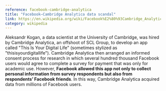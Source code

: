```yaml
---
reference: facebook-cambridge-analytica
title: "Facebook–Cambridge Analytica data scandal"
link: https://en.wikipedia.org/wiki/Facebook%E2%80%93Cambridge_Analytica_data_scandal
category: wikipedia
---
```

Aleksandr Kogan, a data scientist at the University of Cambridge, was hired by Cambridge Analytica, an offshoot of SCL Group, to develop an app called "This Is Your Digital Life" (sometimes stylized as "thisisyourdigitallife"). Cambridge Analytica then arranged an informed consent process for research in which several hundred thousand Facebook users would agree to complete a survey for payment that was only for academic use. However, **Facebook allowed this app not only to collect personal information from survey respondents but also from respondents’ Facebook friends**. In this way, Cambridge Analytica acquired data from millions of Facebook users.
